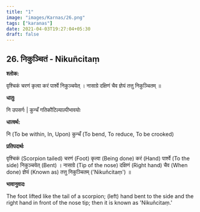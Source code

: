```yaml
---
title: "1"
image: "images/Karnas/26.png"
tags: ["karanas"]
date: 2021-04-03T19:27:04+05:30
draft: false
---
```


## 26. निकुञ्चितं - Nikuñcitaṃ

**श्लोक:**

वृश्चिकं चरणं कृत्वा करं पार्श्वे निकुञ्चयेत् । नासाग्रे दक्षिणं चैव ज्ञेयं तत्तु निकुञ्चितम् ॥

**धातुः**

नि उपसर्गः​ |
कुन्चँ गतिकौटिल्याल्पीभावयोः

**धात्वर्थ:**

नि (To be within, In, Upon)
कुन्चँ (To bend, To reduce, To be crooked)

**प्रतिपदार्थः**

वृश्चिकं (Scorpion tailed) चरणं (Foot) कृत्वा (Being done) करं (Hand) पार्श्वे (To the side) निकुञ्चयेत् (Bent) । नासाग्रे (Tip of the nose) दक्षिणं (Right hand) चैव (When done) ज्ञेयं (Known as) तत्तु निकुञ्चितम् ('Nikuñcitaṃ') ॥

**भावानुवादः**

The foot lifted like the tail of a scorpion; (left) hand bent to the side and the right hand in front of the nose tip; then it is known as 'Nikuñcitaṃ.'